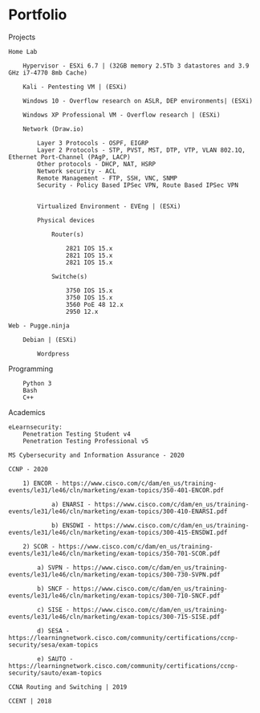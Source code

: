# Portfolio

Projects
    
    Home Lab    
        
        Hypervisor - ESXi 6.7 | (32GB memory 2.5Tb 3 datastores and 3.9 GHz i7-4770 8mb Cache)
        
        Kali - Pentesting VM | (ESXi)
        
        Windows 10 - Overflow research on ASLR, DEP environments| (ESXi)

        Windows XP Professional VM - Overflow research | (ESXi) 

        Network (Draw.io)
        
            Layer 3 Protocols - OSPF, EIGRP 
            Layer 2 Protocols - STP, PVST, MST, DTP, VTP, VLAN 802.1Q, Ethernet Port-Channel (PAgP, LACP)
            Other protocols - DHCP, NAT, HSRP
            Network security - ACL
            Remote Management - FTP, SSH, VNC, SNMP
            Security - Policy Based IPSec VPN, Route Based IPSec VPN


            Virtualized Environment - EVEng | (ESXi)
        
            Physical devices
                
                Router(s)
                
                    2821 IOS 15.x
                    2821 IOS 15.x
                    2821 IOS 15.x
                
                Switche(s)
                
                    3750 IOS 15.x
                    3750 IOS 15.x
                    3560 PoE 48 12.x
                    2950 12.x

    Web - Pugge.ninja

        Debian | (ESXi)
            
            Wordpress

Programming

        Python 3
        Bash
        C++

Academics

    eLearnsecurity:
        Penetration Testing Student v4
        Penetration Testing Professional v5
    
    MS Cybersecurity and Information Assurance - 2020

    CCNP - 2020
            
        1) ENCOR - https://www.cisco.com/c/dam/en_us/training-events/le31/le46/cln/marketing/exam-topics/350-401-ENCOR.pdf
            
                a) ENARSI - https://www.cisco.com/c/dam/en_us/training-events/le31/le46/cln/marketing/exam-topics/300-410-ENARSI.pdf
            
                b) ENSDWI - https://www.cisco.com/c/dam/en_us/training-events/le31/le46/cln/marketing/exam-topics/300-415-ENSDWI.pdf
            
        2) SCOR - https://www.cisco.com/c/dam/en_us/training-events/le31/le46/cln/marketing/exam-topics/350-701-SCOR.pdf

            a) SVPN - https://www.cisco.com/c/dam/en_us/training-events/le31/le46/cln/marketing/exam-topics/300-730-SVPN.pdf
                
            b) SNCF - https://www.cisco.com/c/dam/en_us/training-events/le31/le46/cln/marketing/exam-topics/300-710-SNCF.pdf
                
            c) SISE - https://www.cisco.com/c/dam/en_us/training-events/le31/le46/cln/marketing/exam-topics/300-715-SISE.pdf
                
            d) SESA - https://learningnetwork.cisco.com/community/certifications/ccnp-security/sesa/exam-topics
                
            e) SAUTO - https://learningnetwork.cisco.com/community/certifications/ccnp-security/sauto/exam-topics

    CCNA Routing and Switching | 2019

    CCENT | 2018

